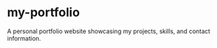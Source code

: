 # my-portfolio
A personal portfolio website showcasing my projects, skills, and contact information.
